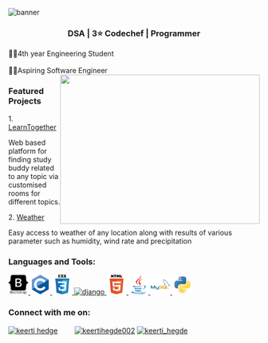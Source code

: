 

![banner](https://github.com/keertihegde002/keertihegde002/assets/96190179/ff28912a-b258-4d5b-9b12-cd4fcbfa0c90)


<h3 align="center">DSA | 3⭐ Codechef | Programmer</h3>


👩‍🎓4th year Engineering Student <br><br>
👩‍💻Aspiring Software Engineer 
<img align="right" width="400px" height="300px" src="https://cdn.dribbble.com/users/394112/screenshots/14799647/media/62b03574edf6b11d5ecc9dc0d4bc5756.jpg">

<h3 align="left">Featured Projects </h3>
1. <a href="https://github.com/keertihegde002/learnTogether">LearnTogether</a><p> Web based platform for finding study buddy related to any topic via customised rooms for different topics.</p>
2. <a href="https://github.com/your_username/project2">Weather</a><p> Easy access to weather of any location along with results of various parameter such as humidity, wind rate and precipitation </p>



<h3 align="left">Languages and Tools:</h3>
<p align="left"> <a href="https://getbootstrap.com" target="_blank" rel="noreferrer"> <img src="https://raw.githubusercontent.com/devicons/devicon/master/icons/bootstrap/bootstrap-plain-wordmark.svg" alt="bootstrap" width="40" height="40"/> </a> <a href="https://www.cprogramming.com/" target="_blank" rel="noreferrer"> <img src="https://raw.githubusercontent.com/devicons/devicon/master/icons/c/c-original.svg" alt="c" width="40" height="40"/> </a> <a href="https://www.w3schools.com/css/" target="_blank" rel="noreferrer"> <img src="https://raw.githubusercontent.com/devicons/devicon/master/icons/css3/css3-original-wordmark.svg" alt="css3" width="40" height="40"/> </a> <a href="https://www.djangoproject.com/" target="_blank" rel="noreferrer"> <img src="https://cdn.worldvectorlogo.com/logos/django.svg" alt="django" width="40" height="40"/> </a> <a href="https://www.w3.org/html/" target="_blank" rel="noreferrer"> <img src="https://raw.githubusercontent.com/devicons/devicon/master/icons/html5/html5-original-wordmark.svg" alt="html5" width="40" height="40"/> </a> <a href="https://www.java.com" target="_blank" rel="noreferrer"> <img src="https://raw.githubusercontent.com/devicons/devicon/master/icons/java/java-original.svg" alt="java" width="40" height="40"/> </a> <a href="https://www.mysql.com/" target="_blank" rel="noreferrer"> <img src="https://raw.githubusercontent.com/devicons/devicon/master/icons/mysql/mysql-original-wordmark.svg" alt="mysql" width="40" height="40"/> </a> <a href="https://www.python.org" target="_blank" rel="noreferrer"> <img src="https://raw.githubusercontent.com/devicons/devicon/master/icons/python/python-original.svg" alt="python" width="40" height="40"/> </a> </p>


<h3 align="left">Connect with me on:</h3>
<p align="left">
<a  href="https://linkedin.com/in/keerti hedge" target="blank"><img align="center" src="https://raw.githubusercontent.com/rahuldkjain/github-profile-readme-generator/master/src/images/icons/Social/linked-in-alt.svg" alt="keerti hedge" height="30" width="40"  style="margin-right: 30px ;" /></a>   </t>
<a href="https://www.codechef.com/users/keertihegde002" target="blank"><img align="center" src="https://cdn.jsdelivr.net/npm/simple-icons@3.1.0/icons/codechef.svg" alt="keertihegde002" height="30" width="40" /></a>
<a href="https://www.leetcode.com/keerti_hegde" target="blank"><img align="center" src="https://raw.githubusercontent.com/rahuldkjain/github-profile-readme-generator/master/src/images/icons/Social/leet-code.svg" alt="keerti_hegde" height="30" width="40" /></a>
</p>
<br>
